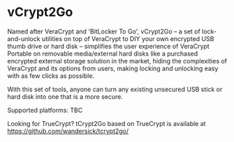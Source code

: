# vCrypt2Go
Named after VeraCrypt and 'BitLocker To Go', vCrypt2Go – a set of lock-and-unlock utilities on top of VeraCrypt to DIY your own encrypted USB thumb drive or hard disk – simplifies the user experience of VeraCrypt Portable on removable media/external hard disks like a purchased encrypted external storage solution in the market, hiding the complexities of VeraCrypt and its options from users, making locking and unlocking easy with as few clicks as possible.

With this set of tools, anyone can turn any existing unsecured USB stick or hard disk into one that is a more secure.

Supported platforms: TBC

Looking for TrueCrypt? tCrypt2Go based on TrueCrypt is available at https://github.com/wandersick/tcrypt2go/
